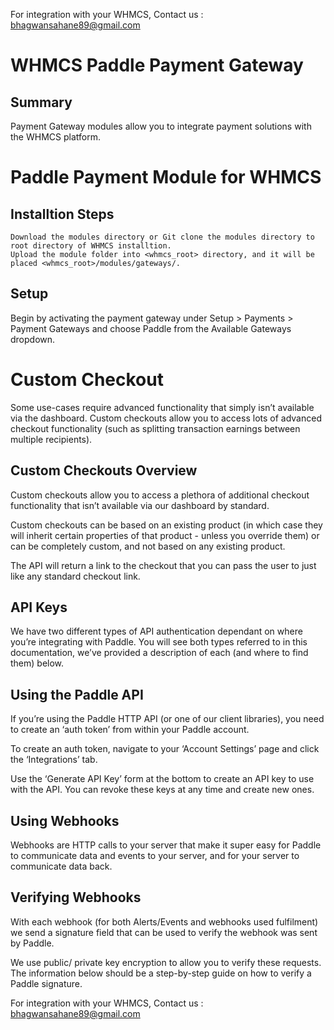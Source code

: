For integration with your WHMCS, Contact us : bhagwansahane89@gmail.com

# WHMCS Paddle Payment Gateway

## Summary

Payment Gateway modules allow you to integrate payment solutions with the WHMCS platform.

# Paddle Payment Module for WHMCS

## Installtion Steps

    Download the modules directory or Git clone the modules directory to root directory of WHMCS installtion.
    Upload the module folder into <whmcs_root> directory, and it will be placed <whmcs_root>/modules/gateways/.

## Setup

Begin by activating the payment gateway under Setup > Payments > Payment Gateways and choose Paddle from the Available Gateways dropdown.

# Custom Checkout

Some use-cases require advanced functionality that simply isn’t available via the dashboard. Custom checkouts allow you to access lots of advanced checkout functionality (such as splitting transaction earnings between multiple recipients).

## Custom Checkouts Overview

Custom checkouts allow you to access a plethora of additional checkout functionality that isn’t available via our dashboard by standard.

Custom checkouts can be based on an existing product (in which case they will inherit certain properties of that product - unless you override them) or can be completely custom, and not based on any existing product.

The API will return a link to the checkout that you can pass the user to just like any standard checkout link.

## API Keys

We have two different types of API authentication dependant on where you’re integrating with Paddle. You will see both types referred to in this documentation, we’ve provided a description of each (and where to find them) below.

## Using the Paddle API

If you’re using the Paddle HTTP API (or one of our client libraries), you need to create an ‘auth token’ from within your Paddle account.

To create an auth token, navigate to your ‘Account Settings’ page and click the ‘Integrations’ tab.

Use the ‘Generate API Key’ form at the bottom to create an API key to use with the API. You can revoke these keys at any time and create new ones.

## Using Webhooks

Webhooks are HTTP calls to your server that make it super easy for Paddle to communicate data and events to your server, and for your server to communicate data back.

## Verifying Webhooks

With each webhook (for both Alerts/Events and webhooks used fulfilment) we send a signature field that can be used to verify the webhook was sent by Paddle.

We use public/ private key encryption to allow you to verify these requests. The information below should be a step-by-step guide on how to verify a Paddle signature.


For integration with your WHMCS, Contact us : bhagwansahane89@gmail.com
